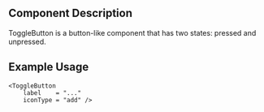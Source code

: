 Component Description
---------------------
ToggleButton is a button-like component that has two states: pressed and unpressed.


Example Usage
-------------

    <ToggleButton
        label    = "..."
        iconType = "add" />
